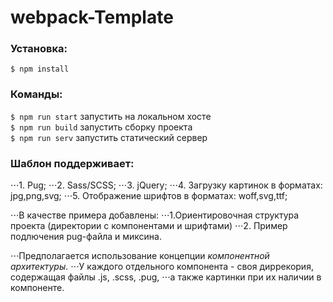# webpack-Template
### Установка: 
`$ npm install`
### Команды:   
`$ npm run start` запустить на локальном хосте  
 `$ npm run build` запустить сборку проекта  
 `$ npm run serv`  запустить статический сервер

### Шаблон поддерживает:
⋅⋅⋅1. Pug;
⋅⋅⋅2. Sass/SCSS;
⋅⋅⋅3. jQuery;
⋅⋅⋅4. Загрузку картинок в форматах: jpg,png,svg;
⋅⋅⋅5. Отображение шрифтов в форматах: woff,svg,ttf;

⋅⋅⋅В качестве примера добавлены:
⋅⋅⋅1.Ориентировочная структура проекта (директории с компонентами и шрифтами)
⋅⋅⋅2. Пример подлючения pug-файла и миксина.

⋅⋅⋅Предполагается использование концепции *компонентной архитектуры*.
⋅⋅⋅У каждого отдельного компонента - своя диррекория, содержащая файлы .js, .scss, .pug, 
⋅⋅⋅а также картинки при их наличии в компоненте.










